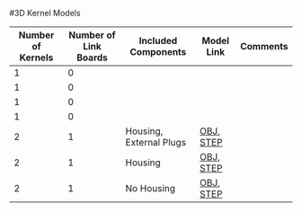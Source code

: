 #3D Kernel Models


| **Number of Kernels** | **Number of Link Boards**    | **Included Components**  | **Model Link** | **Comments** |
|-----------------------|------------------------------|--------------------------|----------------|--------------|
| 1                     | 0                            |                          |                |              |
| 1                     | 0                            |                          |                |              |
| 1                     | 0                            |                          |                |              |
| 1                     | 0                            |                          |                |              |
| 2                     | 1                            | Housing, External Plugs  | [OBJ](http://docs.peauproductions.com/kernel/3d_models/array_2_housing_plugs.obj), [STEP](http://docs.peauproductions.com/kernel/3d_models/array_2_housing_plugs.STEP.zip)      |              |
| 2                     | 1                            | Housing | [OBJ](http://docs.peauproductions.com/kernel/3d_models/array_2_housing.obj), [STEP](http://docs.peauproductions.com/kernel/3d_models/)      |              |
| 2                     | 1                            | No Housing | [OBJ](http://docs.peauproductions.com/kernel/3d_models/), [STEP](http://docs.peauproductions.com/kernel/3d_models/)      |              |








